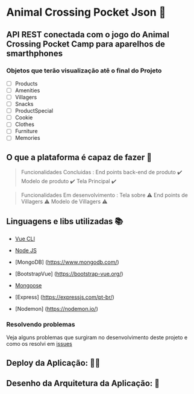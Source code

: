 # Animal Crossing Pocket Json :maple_leaf:
## API REST conectada com o jogo do Animal Crossing Pocket Camp para aparelhos de smarthphones  

### Objetos que terão visualização atê o final do Projeto 

- [ ] Products
- [ ] Amenities
- [ ] Villagers
- [ ] Snacks
- [ ] ProductSpecial
- [ ] Cookie
- [ ] Clothes
- [ ] Furniture
- [ ] Memories

## O que a plataforma é capaz de fazer :checkered_flag:
> Funcionalidades Concluidas :
> End points back-end de produto  :heavy_check_mark:
> Modelo de produto  :heavy_check_mark:
> Tela Principal :heavy_check_mark:

> Funcionalidades Em desenvolvimento :
> Tela sobre :warning:
> End points de Villagers :warning:
> Modelo de Villagers :warning:

## Linguagens e libs utilizadas :books:

- [Vue CLI](https://cli.vuejs.org)
- [Node JS](https://nodejs.org/en/)
- [MongoDB] (https://www.mongodb.com/)
- [BootstrapVue] (https://bootstrap-vue.org/)

- [Mongoose](https://mongoosejs.com/)
- [Express] (https://expressjs.com/pt-br/)
- [Nodemon] (https://nodemon.io/)

### Resolvendo problemas

Veja alguns problemas que surgiram no desenvolvimento deste projeto e como os resolvi em [issues](https://github.com/Diana-ops/treina-dev-turma-3/issues)

## Deploy da Aplicação: :mushroom::apple:

<!-- > https://certificates-for-everyone-womakerscode.netlify.app/ -->

## Desenho da Arquitetura da Aplicação: :blossom:

